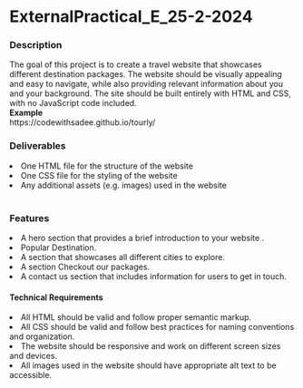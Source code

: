 # ExternalPractical_E_25-2-2024
<h3><b>Description</b></h3>
The goal of this project is to create a travel website that showcases different destination packages. The website should be visually appealing and easy to navigate, while also providing relevant information about you and your background. The site should be built entirely with HTML and CSS, with no JavaScript code included.<br/>
<b>Example</b><br/>
https://codewithsadee.github.io/tourly/

<h3><b>Deliverables</b></h3>
<li>One HTML file for the structure of the website<br/></li>
<li>One CSS file for the styling of the website<br/></li>
<li>Any additional assets (e.g. images) used in the website<br/></li>
<br/>


<h3>Features</h3>
<li>A hero section that provides a brief introduction to your website .</li>
<li>Popular Destination.</li>
<li>A section that showcases all different cities to explore.</li>
<li>A section Checkout our packages.</li>
<li>A contact us section that includes information for users to get in touch.</li>

<h4>Technical Requirements</h4>
<li>All HTML should be valid and follow proper semantic markup.</li>
<li>All CSS should be valid and follow best practices for naming conventions and organization.</li>
<li>The website should be responsive and work on different screen sizes and devices.</li>
<li>All images used in the website should have appropriate alt text to be accessible.</li>
